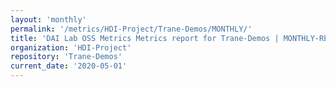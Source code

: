 ```yaml
---
layout: 'monthly'
permalink: '/metrics/HDI-Project/Trane-Demos/MONTHLY/'
title: 'DAI Lab OSS Metrics Metrics report for Trane-Demos | MONTHLY-REPORT-2020-05-01'
organization: 'HDI-Project'
repository: 'Trane-Demos'
current_date: '2020-05-01'
---
```

